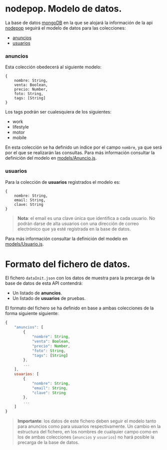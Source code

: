 # nodepop. Modelo de datos.
La base de datos [mongoDB](https://www.mongodb.com/) en la que se alojará la información de la api [nodepop](README.md) seguirá el modelo de datos para las colecciones:

* [anuncios](#modeloAnuncios)
* [usuarios](#modeloUsuarios)

### <a id="modeloAnuncios"></a>anuncios
Esta colección obedecerá al siguiente modelo:

```
{
    nombre: String,
    venta: Boolean,
    precio: Number,
    foto: String,
    tags: [String]
}
```
Los tags podrán ser cualesquiera de los siguientes:

* work
* lifestyle
* motor
* mobile

En esta colección se ha definido un índice por el campo `nombre`, ya que será por el que se realizarán las consultas. Para más información consultar la definición del modelo en [models/Anuncio.js](./models/Anuncio.js).

### <a id="modeloUsuarios"></a>usuarios
Para la colección de **usuarios** registrados el modelo es:

```
{
    nombre: String,
    email: String,
    clave: String
}
```

> **Nota**: el email es una clave única que identifica a cada usuario. No podrán darse de alta usuarios con una dirección de correo electrónico que ya esté registrada en la base de datos.

Para más información consultar la definición del modelo en [models/Usuario.js](./models/Usuario.js).


# Formato del fichero de datos.

El fichero `dataInit.json` con los datos de muestra para la precarga de la base de datos de esta API contendrá:

* Un listado de **anuncios**.
* Un listado de **usuarios** de pruebas.

El formato del fichero se ha definido en base a ambas colecciones de la forma siguiente siguiente:

```javascript
{
    "anuncios": [
        {
            "nombre": String,
            "venta": Boolean,
            "precio": Number,
            "foto": String,
            "tags": [String]
        },
        ...
    ],
    usuarios: [
        {
            "nombre": String,
            "email": String,
            "clave": String
        },
        ...
    ]
}
```

> **Importante**: los datos de este fichero deben seguir el modelo tanto para anuncios como para usuarios respectivamente. Un cambio en la estructura del fichero, en los nombres de cualquier campo como en los de ambas colecciones (`anuncios` y `usuarios`) no hará posible la precarga de la base de datos.

